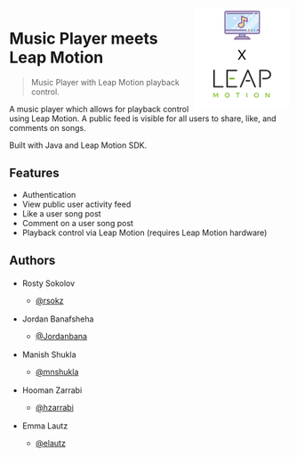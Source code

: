 <img src="musicXLeapMotion.png" align="right" />

# Music Player meets Leap Motion

> Music Player with Leap Motion playback control.

A music player which allows for playback control using Leap Motion. A public feed is visible for all users to share, like, and comments on songs. 

Built with Java and Leap Motion SDK.

## Features

- Authentication
- View public user activity feed
- Like a user song post
- Comment on a user song post
- Playback control via Leap Motion (requires Leap Motion hardware)

## Authors

- Rosty Sokolov <a href="https://www.linkedin.com/in/rsokz/"><img src="https://upload.wikimedia.org/wikipedia/commons/c/ca/LinkedIn_logo_initials.png" height="16" width="16" ></a>
  - [@rsokz](https://github.com/rsokz)
  
- Jordan Banafsheha <a href="https://www.linkedin.com/in/jordan-banafsheha-41a45454/"><img src="https://upload.wikimedia.org/wikipedia/commons/c/ca/LinkedIn_logo_initials.png" height="16" width="16" ></a>
  - [@Jordanbana](https://github.com/Jordanbana)
  
- Manish Shukla <a href="https://www.linkedin.com/in/manishnshukla/"><img src="https://upload.wikimedia.org/wikipedia/commons/c/ca/LinkedIn_logo_initials.png" height="16" width="16" ></a>
  - [@mnshukla](https://github.com/mnshukla)
  
- Hooman Zarrabi <a href="https://www.linkedin.com/in/hzarrabi/"><img src="https://upload.wikimedia.org/wikipedia/commons/c/ca/LinkedIn_logo_initials.png" height="16" width="16" ></a>
  - [@hzarrabi](https://github.com/hzarrabi)
  
- Emma Lautz <a href="https://www.linkedin.com/in/emma-lautz/"><img src="https://upload.wikimedia.org/wikipedia/commons/c/ca/LinkedIn_logo_initials.png" height="16" width="16" ></a>
  - [@elautz](https://github.com/elautz)
